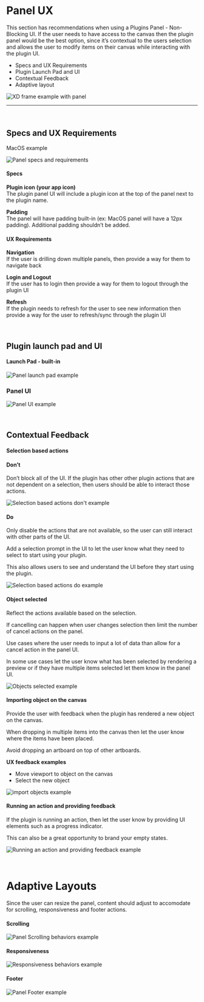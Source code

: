 # Panel UX

This section has recommendations when using a Plugins Panel - Non-Blocking UI. If the user needs to have access to the canvas then the plugin panel would be the best option, since it’s contextual to the users selection and allows the user to modify items on their canvas while interacting with the plugin UI. 

- Specs and UX Requirements
- Plugin Launch Pad and UI
- Contextual Feedback
- Adaptive layout



![XD frame example with panel](../ux-images/Panel-XDapplication-frame.png)

----------
 <br />

## Specs and UX Requirements

MacOS example

![Panel specs and requirements](../ux-images/Panel-pattern-1.png)

#### Specs

**Plugin icon (your app icon)**  
The plugin panel UI will include a plugin icon at the top of the panel next to the plugin name. 

**Padding**  
The panel will have padding built-in (ex: MacOS panel will have a 12px padding). Additional padding shouldn’t be added.

#### UX Requirements

**Navigation**  
If the user is drilling down multiple panels, then provide a way for them to navigate back

**Login and Logout**  
If the user has to login then provide a way for them to logout through the plugin UI

**Refresh**  
If the plugin needs to refresh for the user to see new information then provide a way for the user to refresh/sync through the plugin UI

 <br />

## Plugin launch pad and UI
#### Launch Pad - built-in 
![Panel launch pad example](../ux-images/Panel-pattern-2.png)



### Panel UI
![Panel UI example](../ux-images/Panel-pattern-3.png)

 <br />

## Contextual Feedback
#### Selection based actions
#### Don’t

Don’t block all of the UI. If the plugin has other other plugin actions that are not dependent on a selection, then users should be able to interact those actions. 


![Selection based actions don't example](../ux-images/Panel-pattern-4.png)

#### Do

Only disable the actions that are not available, so the user can still interact with other parts of the UI.

Add a selection prompt in the UI to let the user know what they need to select to start using your plugin. 

This also allows users to see and understand the UI before they start using the plugin. 

![Selection based actions do example](../ux-images/Panel-pattern-5.png)



#### Object selected

Reflect the actions available based on the selection. 

If cancelling can happen when user changes selection then limit the number of cancel actions on the panel.

Use cases where the user needs to input a lot of data than allow for a cancel action in the panel UI.

In some use cases let the user know what has been selected by rendering a preview or if they have multiple items selected let them know in the panel UI.


![Objects selected example](../ux-images/Panel-pattern-6.png)


#### Importing object on the canvas

Provide the user with feedback when the plugin has rendered a new object on the canvas. 

When dropping in multiple items into the canvas then let the user know where the items have been placed. 

Avoid dropping an artboard on top of other artboards. 

**UX feedback examples**  
- Move viewport to object on the canvas
- Select the new object 

![import objects example](../ux-images/Panel-pattern-7.png)



#### Running an action and providing feedback

If the plugin is running an action, then let the user know by providing UI elements such as a progress indicator. 

This can also be a great opportunity to brand your empty states. 

![Running an action and providing feedback example](../ux-images/Panel-pattern-8.png)

 <br />

# Adaptive Layouts

Since the user can resize the panel, content should adjust to accomodate for scrolling, responsiveness and footer actions. 

#### Scrolling
![Panel Scrolling behaviors example](../ux-images/Panel-pattern-9.png)


#### Responsiveness
![Responsiveness behaviors example](../ux-images/Panel-pattern-10.png)


#### Footer
![Panel Footer example](../ux-images/Panel-pattern-11.png)


